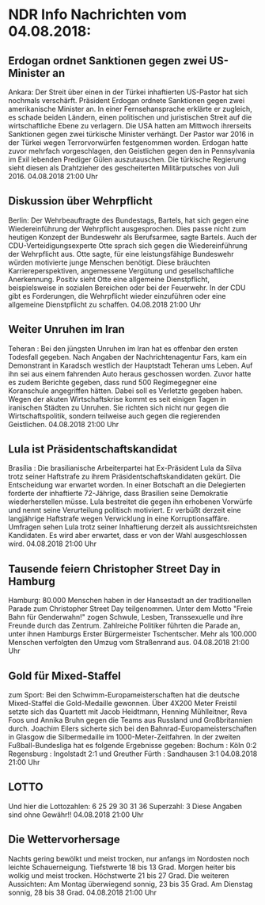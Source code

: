 # NDR Info Nachrichten vom 04.08.2018:


## Erdogan ordnet Sanktionen gegen zwei US-Minister an
Ankara: Der Streit über einen in der Türkei inhaftierten US-Pastor hat sich nochmals verschärft. Präsident Erdogan ordnete Sanktionen gegen zwei amerikanische Minister an. In einer Fernsehansprache erklärte er zugleich, es schade beiden Ländern, einen politischen und juristischen Streit auf die wirtschaftliche Ebene zu verlagern. Die USA hatten am Mittwoch ihrerseits Sanktionen gegen zwei türkische Minister verhängt. Der Pastor war 2016 in der Türkei wegen Terrorvorwürfen festgenommen worden. Erdogan hatte zuvor mehrfach vorgeschlagen, den Geistlichen gegen den in Pennsylvania im Exil lebenden Prediger Gülen auszutauschen. Die türkische Regierung sieht diesen als Drahtzieher des gescheiterten Militärputsches von Juli 2016. 04.08.2018 21:00 Uhr 

## Diskussion über Wehrpflicht
Berlin: Der Wehrbeauftragte des Bundestags, Bartels, hat sich gegen eine Wiedereinführung der Wehrpflicht ausgesprochen. Dies passe nicht zum heutigen Konzept der Bundeswehr als Berufsarmee, sagte Bartels. Auch der CDU-Verteidigungsexperte Otte sprach sich gegen die Wiedereinführung der Wehrpflicht aus. Otte sagte, für eine leistungsfähige Bundeswehr würden motivierte junge Menschen benötigt. Diese bräuchten Karriereperspektiven, angemessene Vergütung und gesellschaftliche Anerkennung. Positiv sieht Otte eine allgemeine Dienstpflicht, beispielsweise in sozialen Bereichen oder bei der Feuerwehr. In der CDU gibt es Forderungen, die Wehrpflicht wieder einzuführen oder eine allgemeine Dienstpflicht zu schaffen. 04.08.2018 21:00 Uhr 

## Weiter Unruhen im Iran
Teheran : Bei den jüngsten Unruhen im Iran hat es offenbar den ersten Todesfall gegeben. Nach Angaben der Nachrichtenagentur Fars, kam ein Demonstrant in Karadsch westlich der Hauptstadt Teheran ums Leben. Auf ihn sei aus einem fahrenden Auto heraus geschossen worden. Zuvor hatte es zudem Berichte gegeben, dass rund 500 Regimegegner eine Koranschule angegriffen hätten. Dabei soll es Verletzte gegeben haben. Wegen der akuten Wirtschaftskrise kommt es seit einigen Tagen in iranischen Städten zu Unruhen. Sie richten sich nicht nur gegen die Wirtschaftspolitik, sondern teilweise auch gegen die regierenden Geistlichen. 04.08.2018 21:00 Uhr 

## Lula ist Präsidentschaftskandidat
Brasília : Die brasilianische Arbeiterpartei hat Ex-Präsident Lula da Silva trotz seiner Haftstrafe zu ihrem Präsidentschaftskandidaten gekürt. Die Entscheidung war erwartet worden. In einer Botschaft an die Delegierten forderte der inhaftierte 72-Jährige, dass Brasilien seine Demokratie wiederherstellen müsse. Lula bestreitet die gegen ihn erhobenen Vorwürfe und nennt seine Verurteilung politisch motiviert. Er verbüßt derzeit eine langjährige Haftstrafe wegen Verwicklung in eine Korruptionsaffäre. Umfragen sehen Lula trotz seiner Inhaftierung derzeit als aussichtsreichsten Kandidaten. Es wird aber erwartet, dass er von der Wahl ausgeschlossen wird. 04.08.2018 21:00 Uhr 

## Tausende feiern Christopher Street Day in Hamburg
Hamburg: 80.000 Menschen haben in der Hansestadt an der traditionellen Parade zum Christopher Street Day teilgenommen. Unter dem Motto "Freie Bahn für Genderwahn!" zogen Schwule, Lesben, Transsexuelle und ihre Freunde durch das Zentrum. Zahlreiche Politiker führten die Parade an, unter ihnen Hamburgs Erster Bürgermeister Tschentscher. Mehr als 100.000 Menschen verfolgten den Umzug vom Straßenrand aus. 04.08.2018 21:00 Uhr 

## Gold für Mixed-Staffel
zum Sport: Bei den Schwimm-Europameisterschaften hat die deutsche Mixed-Staffel die Gold-Medaille gewonnen. Über 4X200 Meter Freistil setzte sich das Quartett mit Jacob Heidtmann, Henning Mühlleitner, Reva Foos und Annika Bruhn gegen die Teams aus Russland und Großbritannien durch. Joachim Eilers sicherte sich bei den Bahnrad-Europameisterschaften in Glasgow die Silbermedaille im 1000-Meter-Zeitfahren. In der zweiten Fußball-Bundesliga hat es folgende Ergebnisse gegeben: Bochum : Köln 0:2
Regensburg : Ingolstadt		2:1
und Greuther Fürth : Sandhausen	3:1 04.08.2018 21:00 Uhr 

## LOTTO
Und hier die Lottozahlen:
6		25		29		30		31		36
Superzahl:		3 Diese Angaben sind ohne Gewähr!! 04.08.2018 21:00 Uhr 

## Die Wettervorhersage
Nachts gering bewölkt und meist trocken, nur anfangs im Nordosten noch leichte Schauerneigung. Tiefstwerte 18 bis 13 Grad. Morgen heiter bis wolkig und meist trocken. Höchstwerte 21 bis 27 Grad. Die weiteren Aussichten: Am Montag überwiegend sonnig, 23 bis 35 Grad. Am Dienstag sonnig, 28 bis 38 Grad. 04.08.2018 21:00 Uhr 
